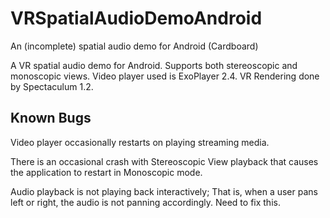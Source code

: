 # VRSpatialAudioDemoAndroid
An (incomplete) spatial audio demo for Android (Cardboard)

A VR spatial audio demo for Android. Supports both stereoscopic and monoscopic views. Video player used is ExoPlayer 2.4. VR Rendering done by Spectaculum 1.2.

## Known Bugs
Video player occasionally restarts on playing streaming media.

There is an occasional crash with Stereoscopic View playback that causes the application to restart in Monoscopic mode.

Audio playback is not playing back interactively; That is, when a user pans left or right, the audio is not panning accordingly. Need to fix this.
